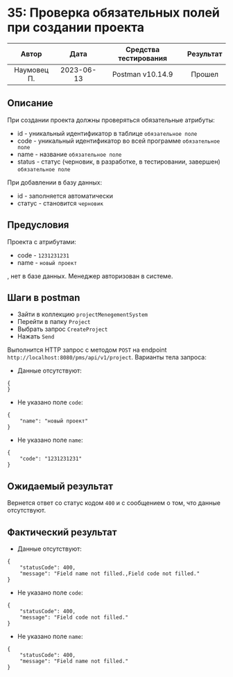 # 35: Проверка обязательных полей при создании проекта

|    Автор    |    Дата    | Средства тестирования | Результат |
|:-----------:|:----------:|:---------------------:|:---------:|
| Наумовец П. | 2023-06-13 |   Postman v10.14.9    |  Прошел   |

## Описание

При создании проекта должны проверяться обязательные атрибуты:

* id - уникальный идентификатор в таблице `обязательное поле`
* code - уникальный идентификатор во всей программе `обязательное поле`
* name - название `обязательное поле`
* status - статус (черновик, в разработке, в тестировании, завершен) `обязательное поле`

При добавлении в базу данных:
* id - заполняется автоматически
* статус - становится `черновик`

## Предусловия

Проекта с атрибутами:

* code - `1231231231`
* name - `новый проект`

, нет в базе данных. Менеджер авторизован в системе.

## Шаги в postman

* Зайти в коллекцию `projectMenegementSystem`
* Перейти в папку `Project`
* Выбрать запрос `CreateProject`
* Нажать `Send`

Выполнится HTTP запрос с методом `POST` на endpoint `http://localhost:8080/pms/api/v1/project`. Варианты тела запроса:

* Данные отсутствуют:

```
{
}
```

* Не указано поле `code`:

```
{
    "name": "новый проект"
}
```

* Не указано поле `name`:

```
{
    "code": "1231231231"
}
```

## Ожидаемый результат

Вернется ответ со статус кодом `400` и с сообщением о том, что данные отсутствуют.

## Фактический результат


* Данные отсутствуют:

```
{
    "statusCode": 400,
    "message": "Field name not filled.,Field code not filled."
}
```

* Не указано поле `code`:

```
{
    "statusCode": 400,
    "message": "Field code not filled."
}
```

* Не указано поле `name`:

```
{
    "statusCode": 400,
    "message": "Field name not filled."
}
```
